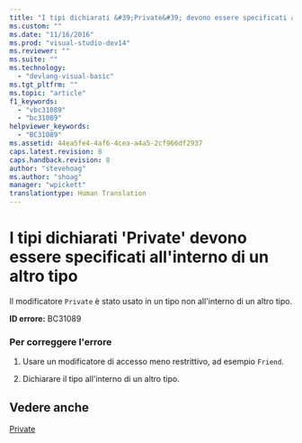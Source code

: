 ```yaml
---
title: "I tipi dichiarati &#39;Private&#39; devono essere specificati all&#39;interno di un altro tipo | Microsoft Docs"
ms.custom: ""
ms.date: "11/16/2016"
ms.prod: "visual-studio-dev14"
ms.reviewer: ""
ms.suite: ""
ms.technology: 
  - "devlang-visual-basic"
ms.tgt_pltfrm: ""
ms.topic: "article"
f1_keywords: 
  - "vbc31089"
  - "bc31089"
helpviewer_keywords: 
  - "BC31089"
ms.assetid: 44ea5fe4-4af6-4cea-a4a5-2cf966df2937
caps.latest.revision: 8
caps.handback.revision: 8
author: "stevehoag"
ms.author: "shoag"
manager: "wpickett"
translationtype: Human Translation
---
```

# I tipi dichiarati &#39;Private&#39; devono essere specificati all&#39;interno di un altro tipo
Il modificatore `Private` è stato usato in un tipo non all'interno di un altro tipo.  
  
 **ID errore:** BC31089  
  
### Per correggere l'errore  
  
1.  Usare un modificatore di accesso meno restrittivo, ad esempio `Friend`.  
  
2.  Dichiarare il tipo all'interno di un altro tipo.  
  
## Vedere anche  
 [Private](../../visual-basic/language-reference/modifiers/private.md)